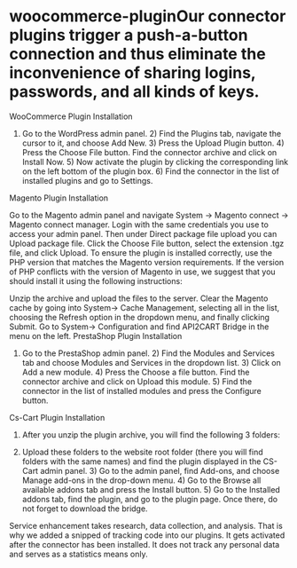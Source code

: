 # woocommerce-pluginOur connector plugins trigger a push-a-button connection and thus eliminate the inconvenience of sharing logins, passwords, and all kinds of keys.

WooCommerce Plugin Installation

1) Go to the WordPress admin panel. 2) Find the Plugins tab, navigate the cursor to it, and choose Add New. 3) Press the Upload Plugin button. 4) Press the Choose File button. Find the connector archive and click on Install Now. 5) Now activate the plugin by clicking the corresponding link on the left bottom of the plugin box. 6) Find the connector in the list of installed plugins and go to Settings.

Magento Plugin Installation

Go to the Magento admin panel and navigate System -> Magento connect -> Magento connect manager.
Login with the same credentials you use to access your admin panel.
Then under Direct package file upload you can Upload package file. Click the Choose File button, select the extension .tgz file, and click Upload. To ensure the plugin is installed correctly, use the PHP version that matches the Magento version requirements.
If the version of PHP conflicts with the version of Magento in use, we suggest that you should install it using the following instructions:

Unzip the archive and upload the files to the server.
Clear the Magento cache by going into System-> Cache Management, selecting all in the list, choosing the Refresh option in the dropdown menu, and finally clicking Submit.
Go to System-> Configuration and find API2CART Bridge in the menu on the left.
PrestaShop Plugin Installation

1) Go to the PrestaShop admin panel. 2) Find the Modules and Services tab and choose Modules and Services in the dropdown list. 3) Click on Add a new module. 4) Press the Choose a file button. Find the connector archive and click on Upload this module. 5) Find the connector in the list of installed modules and press the Configure button.

Cs-Cart Plugin Installation

1) After you unzip the plugin archive, you will find the following 3 folders:

2) Upload these folders to the website root folder (there you will find folders with the same names) and find the plugin displayed in the CS-Cart admin panel. 3) Go to the admin panel, find Add-ons, and choose Manage add-ons in the drop-down menu. 4) Go to the Browse all available addons tab and press the Install button. 5) Go to the Installed addons tab, find the plugin, and go to the plugin page. Once there, do not forget to download the bridge.

Service enhancement takes research, data collection, and analysis. That is why we added a snipped of tracking code into our plugins. It gets activated after the connector has been installed. It does not track any personal data and serves as a statistics means only.
